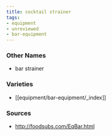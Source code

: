 ```yaml
---
title: cocktail strainer
tags:
- equipment
- unreviewed
- bar-equipment
---
```

### Other Names
* bar strainer

### Varieties
* [[equipment/bar-equipment/_index]]

### Sources
* http://foodsubs.com/EqBar.html
